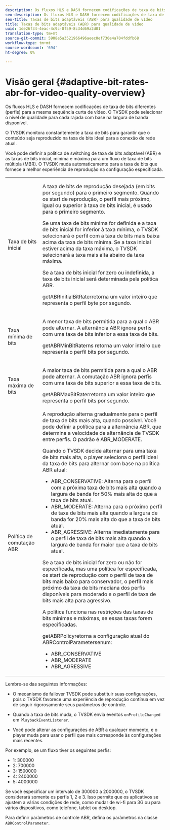 ```yaml
---
description: Os fluxos HLS e DASH fornecem codificações de taxa de bits diferentes (perfis) para a mesma sequência curta de vídeo. O TVSDK pode selecionar o nível de qualidade para cada rajada com base na largura de banda disponível.
seo-description: Os fluxos HLS e DASH fornecem codificações de taxa de bits diferentes (perfis) para a mesma sequência curta de vídeo. O TVSDK pode selecionar o nível de qualidade para cada rajada com base na largura de banda disponível.
seo-title: Taxas de bits adaptáveis (ABR) para qualidade de vídeo
title: Taxas de bits adaptáveis (ABR) para qualidade de vídeo
uuid: 1de26f34-4eac-4c9c-8f59-8c34d69a2d01
translation-type: tm+mt
source-git-commit: 5908e5a3521966496aeec0ef730e4a704fddfb68
workflow-type: tm+mt
source-wordcount: '694'
ht-degree: 0%

---
```



# Visão geral {#adaptive-bit-rates-abr-for-video-quality-overview}

Os fluxos HLS e DASH fornecem codificações de taxa de bits diferentes (perfis) para a mesma sequência curta de vídeo. O TVSDK pode selecionar o nível de qualidade para cada rajada com base na largura de banda disponível.

O TVSDK monitora constantemente a taxa de bits para garantir que o conteúdo seja reproduzido na taxa de bits ideal para a conexão de rede atual.

Você pode definir a política de switching de taxa de bits adaptável (ABR) e as taxas de bits inicial, mínima e máxima para um fluxo de taxa de bits múltipla (MBR). O TVSDK muda automaticamente para a taxa de bits que fornece a melhor experiência de reprodução na configuração especificada.

<table id="table_AF838E082235406AA359BF1C1A77F85F"> 
 <tbody> 
  <tr> 
   <td colname="col01"> Taxa de bits inicial </td> 
   <td colname="col2"> <p>A taxa de bits de reprodução desejada (em bits por segundo) para o primeiro segmento. Quando os start de reprodução, o perfil mais próximo, igual ou superior à taxa de bits inicial, é usado para o primeiro segmento. </p> <p> Se uma taxa de bits mínima for definida e a taxa de bits inicial for inferior à taxa mínima, o TVSDK selecionará o perfil com a taxa de bits mais baixa acima da taxa de bits mínima. Se a taxa inicial estiver acima da taxa máxima, o TVSDK selecionará a taxa mais alta abaixo da taxa máxima. </p> <p>Se a taxa de bits inicial for zero ou indefinida, a taxa de bits inicial será determinada pela política ABR. </p> <p><span class="codeph"> </span> getABRInitialBitRaterretorna um valor inteiro que representa o perfil byte por segundo. </p> </td> 
  </tr> 
  <tr> 
   <td colname="col01"> Taxa mínima de bits </td> 
   <td colname="col2"> <p>A menor taxa de bits permitida para a qual o ABR pode alternar. A alternância ABR ignora perfis com uma taxa de bits inferior a essa taxa de bits. </p> <p><span class="codeph"> </span> getABRMinBitRaterns retorna um valor inteiro que representa o perfil bits por segundo. </p> </td> 
  </tr> 
  <tr> 
   <td colname="col01"> Taxa máxima de bits </td> 
   <td colname="col2"> <p>A maior taxa de bits permitida para a qual o ABR pode alternar. A comutação ABR ignora perfis com uma taxa de bits superior a essa taxa de bits. </p> <p><span class="codeph"> </span> getABRMaxBitRaterretorna um valor inteiro que representa o perfil bits por segundo. </p> </td> 
  </tr> 
  <tr> 
   <td colname="col01"> Política de comutação ABR </td> 
   <td colname="col2"> A reprodução alterna gradualmente para o perfil de taxa de bits mais alta, quando possível. Você pode definir a política para a alternância ABR, que determina a velocidade de alternância de TVSDK entre perfis. O padrão é <span class="codeph"> ABR_MODERATE</span>. <p>Quando o TVSDK decide alternar para uma taxa de bits mais alta, o player seleciona o perfil ideal da taxa de bits para alternar com base na política ABR atual: 
     <ul id="ul_AC9C99D84A3B4A8DBD1A05CC05DEE771"> 
      <li id="li_B79C0AA2CBFB42FF98A257CEC9C400BA"><span class="codeph"> ABR_CONSERVATIVE</span>: Alterna para o perfil com a próxima taxa de bits mais alta quando a largura de banda for 50% mais alta do que a taxa de bits atual. </li> 
      <li id="li_38CC3A95D8634F359D0F7C273D0108C0"><span class="codeph"> ABR_MODERATE</span>: Alterna para o próximo perfil de taxa de bits mais alta quando a largura de banda for 20% mais alta do que a taxa de bits atual. </li> 
      <li id="li_E845C035420D4B3FB2B179F448F8CA85"><span class="codeph"> ABR_AGRESSIVE</span>: Alterna imediatamente para o perfil de taxa de bits mais alta quando a largura de banda for maior que a taxa de bits atual. </li> 
     </ul> </p> <p>Se a taxa de bits inicial for zero ou não for especificada, mas uma política for especificada, os start de reprodução com o perfil de taxa de bits mais baixo para conservador, o perfil mais próximo da taxa de bits mediana dos perfis disponíveis para moderado e o perfil de taxa de bits mais alta para agressivo. </p> <p>A política funciona nas restrições das taxas de bits mínimas e máximas, se essas taxas forem especificadas. </p> <p><span class="codeph"> </span> getABRPolicyretorna a configuração atual do  <span class="codeph"> </span> ABRControlParametersenum: 
     <ul id="ul_bd4_5kb_cz"> 
      <li id="li_E7C118AF48994454B7B3C016913DE545"><span class="codeph"> ABR_CONSERVATIVE</span> </li> 
      <li id="li_0A90BB42786449629CE7DD3364B385EE"><span class="codeph"> ABR_MODERATE</span> </li> 
      <li id="li_AFEB9B2862F24A369CA90596184A2883"><span class="codeph"> ABR_AGRESSIVE</span> </li> 
     </ul> </p> </td> 
  </tr> 
 </tbody> 
</table>

Lembre-se das seguintes informações:

* O mecanismo de failover TVSDK pode substituir suas configurações, pois o TVSDK favorece uma experiência de reprodução contínua em vez de seguir rigorosamente seus parâmetros de controle.
* Quando a taxa de bits muda, o TVSDK envia eventos `onProfileChanged` em `PlaybackEventListener`.

* Você pode alterar as configurações de ABR a qualquer momento, e o player muda para usar o perfil que mais corresponde às configurações mais recentes.

Por exemplo, se um fluxo tiver os seguintes perfis:

* 1: 300000
* 2: 700000
* 3: 1500000
* 4: 2400000
* 5: 4000000

Se você especificar um intervalo de 300000 a 2000000, o TVSDK considerará somente os perfis 1, 2 e 3. Isso permite que os aplicativos se ajustem a várias condições de rede, como mudar de wi-fi para 3G ou para vários dispositivos, como telefone, tablet ou desktop.

Para definir parâmetros de controle ABR, defina os parâmetros na classe `ABRControlParameter`.
